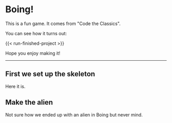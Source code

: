 # Boing!

This is a fun game.  It comes from "Code the Classics".

You can see how it turns out:

{{< run-finished-project >}}

Hope you enjoy making it!


----------------------------------------------------------------


## First we set up the skeleton

Here it is.


## Make the alien

Not sure how we ended up with an alien in Boing but never mind.
